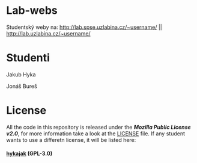 # Lab-webs
Studentský weby na: http://lab.spse.uzlabina.cz/~username/ || http://lab.uzlabina.cz/~username/

# Studenti
Jakub Hyka

Jonáš Bureš


# License

All the code in this repository is released under the **_Mozilla Public License v2.0_**, for more information take a look at the [LICENSE](https://www.mozilla.org/en-US/MPL/2.0/ "Mozilla Public License v2.0") file.
If any student wants to use a differetn license, it will be listed here:
#### [hykajak](../master/LICENSE) (GPL-3.0)
